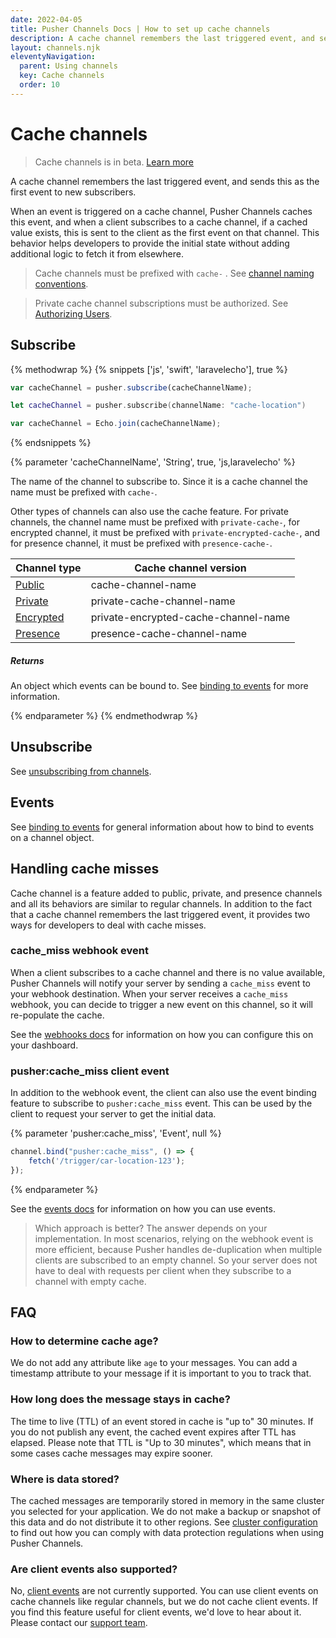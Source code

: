```yaml
---
date: 2022-04-05
title: Pusher Channels Docs | How to set up cache channels
description: A cache channel remembers the last triggered event, and sends this as the first event to new subscribers.
layout: channels.njk
eleventyNavigation:
  parent: Using channels
  key: Cache channels
  order: 10
---
```


# Cache channels

> Cache channels is in beta. [Learn more](https://pusher.com/docs/lab)

A cache channel remembers the last triggered event, and sends this as the first event to new subscribers.

When an event is triggered on a cache channel, Pusher Channels caches this event, and when a client subscribes to a cache channel, if a cached value exists, this is sent to the client as the first event on that channel. This behavior helps developers to provide the initial state without adding additional logic to fetch it from elsewhere.

> Cache channels must be prefixed with `cache-` . See [channel naming conventions](/docs/channels/using_channels/channels#channel-naming-conventions).

> Private cache channel subscriptions must be authorized. See [Authorizing Users](/docs/channels/server_api/authorizing-users).

## Subscribe

{% methodwrap %}
{% snippets ['js', 'swift', 'laravelecho'], true %}

```js
var cacheChannel = pusher.subscribe(cacheChannelName);
```

```swift
let cacheChannel = pusher.subscribe(channelName: "cache-location")
```

```js
var cacheChannel = Echo.join(cacheChannelName);
```

{% endsnippets %}

{% parameter 'cacheChannelName', 'String', true, 'js,laravelecho' %}

The name of the channel to subscribe to. Since it is a cache channel the name must be prefixed with `cache-`.

Other types of channels can also use the cache feature. For private channels, the channel name must be prefixed with `private-cache-`, for encrypted channel, it must be prefixed with `private-encrypted-cache-`, and for presence channel, it must be prefixed with `presence-cache-`.

| Channel type | Cache channel version |
| ----------- | ----------- |
| [Public](/docs/channels/using_channels/public-channels) | cache-channel-name |
| [Private](/docs/channels/using_channels/private-channels) | private-cache-channel-name |
| [Encrypted](/docs/channels/using_channels/encrypted-channels) | private-encrypted-cache-channel-name |
| [Presence](/docs/channels/using_channels/presence-channels) | presence-cache-channel-name |


##### Returns

An object which events can be bound to. See [binding to events](/docs/channels/using_channels/events#binding-to-events) for more information.

{% endparameter %}
{% endmethodwrap %}

## Unsubscribe

See [unsubscribing from channels](/docs/channels/using_channels/public-channels#unsubscribe).

## Events

See [binding to events](/docs/channels/using_channels/events#binding-to-events) for general information about how to bind to events on a channel object.

## Handling cache misses

Cache channel is a feature added to public, private, and presence channels and all its behaviors are similar to regular channels. In addition to the fact that a cache channel remembers the last triggered event, it provides two ways for developers to deal with cache misses.

### cache_miss webhook event

When a client subscribes to a cache channel and there is no value available, Pusher Channels will notify your server by sending a `cache_miss` event to your webhook destination. When your server receives a `cache_miss` webhook, you can decide to trigger a new event on this channel, so it will re-populate the cache.

See the [webhooks docs](/docs/channels/server_api/webhooks/#cache_miss) for information on how you can configure this on your dashboard.

### pusher:cache_miss client event

In addition to the webhook event, the client can also use the event binding feature to subscribe to `pusher:cache_miss` event. This can be used by the client to request your server to get the initial data.

{% parameter 'pusher:cache_miss', 'Event', null %}

```js
channel.bind("pusher:cache_miss", () => {
    fetch('/trigger/car-location-123');
});
```

{% endparameter %}

See the [events docs](/docs/channels/using_channels/events) for information on how you can use events.

> Which approach is better? The answer depends on your implementation. In most scenarios, relying on the webhook event is more efficient, because Pusher handles de-duplication when multiple clients are subscribed to an empty channel. So your server does not have to deal with requests per client when they subscribe to a channel with empty cache.

## FAQ

### How to determine cache age?

We do not add any attribute like `age` to your messages. You can add a timestamp attribute to your message if it is important to you to track that.

### How long does the message stays in cache?

The time to live (TTL) of an event stored in cache is "up to" 30 minutes. If you do not publish any event, the cached event expires after TTL has elapsed. Please note that TTL is "Up to 30 minutes", which means that in some cases cache messages may expire sooner.

### Where is data stored?

The cached messages are temporarily stored in memory in the same cluster you selected for your application. We do not make a backup or snapshot of this data and do not distribute it to other regions. See [cluster configuration](/docs/channels/miscellaneous/clusters) to find out how you can comply with data protection regulations when using Pusher Channels.

### Are client events also supported?

No, [client events](/docs/channels/using_channels/events/#triggering-client-events) are not currently supported. You can use client events on cache channels like regular channels, but we do not cache client events. If you find this feature useful for client events, we'd love to hear about it. Please contact our [support team](https://support.pusher.com/hc/en-us/requests/new).
